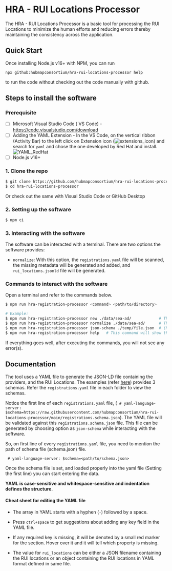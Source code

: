 # HRA - RUI Locations Processor

The HRA - RUI Locations Processor is a basic tool for processing the RUI Locations to minimize the human efforts and reducing errors thereby maintaining the consistency across the application.

## Quick Start

Once installing Node.js v16+ with NPM, you can run

```npx github:hubmapconsortium/hra-rui-locations-processor help```

to run the code without checking out the code manually with github.

## Steps to install the software

### Prerequisite

- [ ] Microsoft Visual Studio Code ( VS Code) - https://code.visualstudio.com/download
- [ ] Adding the YAML Extension - In the VS Code, on the vertical ribbon (Activity Bar) to the left click on Extension icon (![extensions_icon](https://github.com/hubmapconsortium/hra-rui-locations-processor/assets/88348124/9c2a58f6-d292-40cf-baf4-dae371c0f015)) and search for ```yaml``` and chose the one developed by Red Hat and install. 
    ![YAML_RedHat](https://github.com/hubmapconsortium/hra-rui-locations-processor/assets/88348124/9e88d2c7-b412-4f4f-9eff-6139b05d3fdf)
- [ ] Node.js v16+

### 1. Clone the repo

```bash
$ git clone https://github.com/hubmapconsortium/hra-rui-locations-processor.git
$ cd hra-rui-locations-processor
```

Or check out the same with Visual Studio Code or GitHub Desktop

### 2. Setting up the software

```bash
$ npm ci
```

### 3. Interacting with the software 

The software can be interacted with a terminal. There are two options the software provides:

- ```normalize```: With this option, the  ```registrations.yaml``` file will be scanned, the missing metadata will be generated and added, and ```rui_locations.jsonld``` file will be generated.

### Commands to interact with the software

​Open a terminal and refer to the commands below.

```bash
$ npm run hra-registration-processor <command> <path/to/directory>

# Example:
$ npm run hra-registration-processor new ./data/sea-ad/            # This command starts a new registrations digital object.
$ npm run hra-registration-processor normalize ./data/sea-ad/      # This command will normalize the registrations.yaml file. It will search for the file in '.data/sea-ad/' folder.
$ npm run hra-registration-processor json-schema ./temp/file.json  # (Rarely used) this command will generate a new json-schema which will be used to validate against the registrations.yaml file. The new json-schema will be created in the temp folder, the file name will be file.json
$ npm run hra-registration-processor help 	# This command will show the help menu which displays the options and descriptions.
```

If everything goes well, after executing the commands, you will not see any error(s). 

## Documentation

The tool uses a YAML file to generate the JSON-LD file containing the providers, and the RUI Locations. The examples (refer [here](https://github.com/hubmapconsortium/hra-rui-locations-processor/tree/develop/examples)) provides 3 schemas. Refer the ```registrations.yaml``` file in each folder to view the schemas. 

Notice the first line of each ```registrations.yaml``` file, (``` # yaml-language-server: $schema=https://raw.githubusercontent.com/hubmapconsortium/hra-rui-locations-processor/main/registrations.schema.json```). The YAML file will be validated against this ```registrations.schema.json``` file. This file can be generated by choosing option as ```json-schema``` while interacting with the software.

So, on first line of every ```registrations.yaml``` file, you need to mention the path of schema file (schema.json) file.

``` # yaml-language-server: $schema=<path/to/schema.json>```

Once the schema file is set, and loaded properly into the yaml file (Setting the first line) you can start entering the data.

**YAML is case-sensitive and whitespace-sensitive and indentation defines the structure.**

#### Cheat sheet for editing the YAML file

- The array in YAML starts with a hyphen (```-```) followed by a space.

- Press ```ctrl+space``` to get suggestions about adding any key field in the YAML file.

- If any required key is missing, it will be denoted by a small red marker for the section. Hover over it and it will tell which property is missing. 

- The value for ```rui_locations``` can be either a JSON filename containing the RUI locations or an object containing the RUI locations in YAML format defined in same file.
